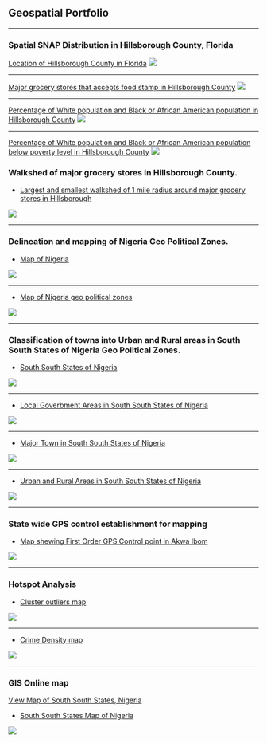 ## Geospatial Portfolio

---

### Spatial SNAP Distribution in Hillsborough County, Florida

[Location of Hillsborough County in Florida](/sample_page)
<img src="https://github.com/itaudotong/udotong6953.github.io/blob/master/images/map1.jpg?raw=true"/>

---
[Major grocery stores that accepts food stamp in Hillsborough County](/sample_page)
<img src="https://github.com/itaudotong/udotong6953.github.io/blob/master/images/map2.jpg?raw=true"/>

---
[Percentage of White population and Black or African American population in Hillsborough County](http://example.com/)
<img src="https://github.com/itaudotong/udotong6953.github.io/blob/master/images/map3.jpg?raw=true"/>

---

[Percentage of White population and Black or African American population below poverty level in Hillsborough County](http://example.com/)
<img src="https://github.com/itaudotong/udotong6953.github.io/blob/master/images/map4.jpg?raw=true"/>


### Walkshed of major grocery stores in Hillsborough County.

- [Largest and smallest walkshed of 1 mile radius around major grocery stores in Hillsborough](/sample_page)
<img src="https://github.com/itaudotong/udotong6953.github.io/blob/master/images/map5.jpg?raw=true"/>


---

### Delineation and mapping of Nigeria Geo Political Zones.

- [Map of Nigeria](/sample_page)
<img src="https://github.com/itaudotong/udotong6953.github.io/blob/master/images/Nigerian%20map.jpg?raw=true"/>

---

- [Map of Nigeria geo political zones](/sample_page)
<img src="https://github.com/itaudotong/udotong6953.github.io/blob/master/images/Nigeria_Geo_Political_Map.jpg?raw=true"/>

---

### Classification of towns into Urban and Rural areas in South South States of Nigeria Geo Political Zones.

- [South South States of Nigeria](/sample_page)
<img src="https://github.com/itaudotong/udotong6953.github.io/blob/master/images/SS%20States%20Nigerian%20map.jpg?raw=true"/>

---

- [Local Goverbment Areas in South South States of Nigeria](/sample_page)
<img src="https://github.com/itaudotong/udotong6953.github.io/blob/master/images/SS%20lga.jpg?raw=true"/>

---

- [Major Town in South South States of Nigeria](/sample_page)
<img src="https://github.com/itaudotong/udotong6953.github.io/blob/master/images/SS%20major%20town.jpg?raw=true"/>

---

- [Urban and Rural Areas in South South States of Nigeria](/sample_page)
<img src="https://github.com/itaudotong/udotong6953.github.io/blob/master/images/SS%20urban_rural.jpg?raw=true"/>

---

### State wide GPS control establishment for mapping
- [Map shewing First Order GPS Control point in Akwa Ibom](/sample_page)
<img src="https://github.com/itaudotong/udotong6953.github.io/blob/master/images/aks%20gps.jpg?raw=true"/>

---

### Hotspot Analysis

- [Cluster outliers map](/sample_page)
<img src="https://github.com/itaudotong/udotong6953.github.io/blob/master/images/CLUSTER_OUTLIERS.jpg?raw=true"/>

---

- [Crime Density map](/sample_page)
<img src="https://github.com/itaudotong/udotong6953.github.io/blob/master/images/CRIME_DENSITY.jpg?raw=true"/>

---


### GIS Online map

<a href="https://arcg.is/0WzP4G">View Map of South South States, Nigeria</a>

- [South South States Map of Nigeria](/sample_page)
<img src="https://github.com/itaudotong/udotong6953.github.io/blob/master/images/2022-02-28.png?raw=true"/>

